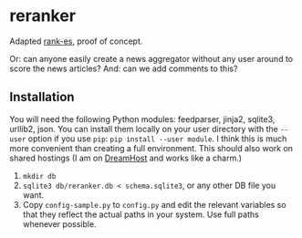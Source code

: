 # reranker
Adapted [rank-es](https://github.com/rinze/rank-es), proof of concept.

Or: can anyone easily create a news aggregator without any user around to score the news articles? And: can we add comments to this?

## Installation

You will need the following Python modules: feedparser, jinja2, sqlite3, urllib2, json. You can install them locally on your user directory with the `--user` option if you use `pip`: `pip install --user module`. I think this is much more convenient than creating a full environment. This should also work on shared hostings (I am on [DreamHost](http://www.dreamhost.com) and works like a charm.)

1. `mkdir db`
2. `sqlite3 db/reranker.db < schema.sqlite3`, or any other DB file you want.
3. Copy `config-sample.py` to `config.py` and edit the relevant variables so that they reflect the actual paths in your system. Use full paths whenever possible.

